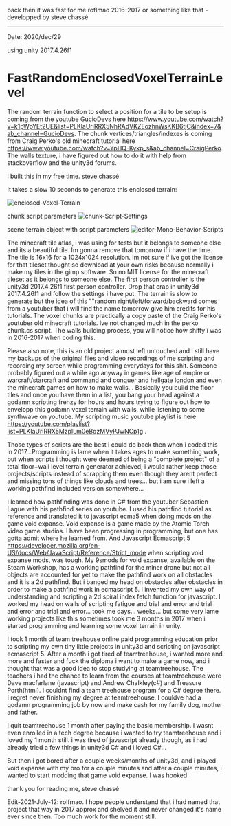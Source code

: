 back then it was fast for me roflmao 2016-2017 or something like that - developped by steve chassé

-------------------------------------------
Date: 2020/dec/29

using unity 2017.4.26f1
# FastRandomEnclosedVoxelTerrainLevel
The random terrain function to select a position for a tile to be setup is coming from the youtube GucioDevs here https://www.youtube.com/watch?v=k1pWpYEt2UE&list=PLKlaUriRRX5NhRAdVKZEozhnWsKKB6tjC&index=7&ab_channel=GucioDevs. The chunk vertices/triangles/indexes is coming from Craig Perko's old minecraft tutorial here https://www.youtube.com/watch?v=YpHQ-Kykp_s&ab_channel=CraigPerko. The walls texture, i have figured out how to do it with help from stackoverflow and the unity3d forums.

i built this in my free time.
steve chassé

It takes a slow 10 seconds to generate this enclosed terrain:

<img src="https://i.ibb.co/9grgr80/enclosed-Voxel-Terrain.png" alt="enclosed-Voxel-Terrain" border="0">

chunk script parameters
<img src="https://i.ibb.co/SdCyG8v/chunk-Script-Settings.png" alt="chunk-Script-Settings" border="0">

scene terrain object with script parameters
<img src="https://i.ibb.co/BqWyjVw/editor-Mono-Behavior-Scripts.png" alt="editor-Mono-Behavior-Scripts" border="0">

The minecraft tile atlas, i was using for tests but it belongs to someone else and its a beautiful tile. Im gonna remove that tomorrow if i have the time. The tile is 16x16 for a 1024x1024 resolution. Im not sure if ive got the license for that tileset thought so download at your own risks because normally i make my tiles in the gimp software. So no MIT license for the minecraft tileset as it belongs to someone else. The first person controller is the unity3d 2017.4.26f1 first person controller. Drop that crap in unity3d 2017.4.26f1 and follow the settings i have put. The terrain is slow to generate but the idea of this ""random right/left/forward/backward comes from a youtuber that i will find the name tomorrow give him credits for his tutorials. The voxel chunks are practically a copy paste of the Craig Perko's youtuber old minecraft tutorials. Ive not changed much in the perko chunk.cs script. The walls building process, you will notice how shitty i was in 2016-2017 when coding this.

Please also note, this is an old project almost left untouched and i still have my backups of the original files and video recordings of me scripting and recording my screen while programming everydays for this shit. Someone probably figured out a while ago anyway in games like age of empire or warcraft/starcraft and command and conquer and hellgate london and even the minecraft games on how to make walls... Basically you build the floor tiles and once you have them in a list, you bang your head against a godamn scripting frenzy for hours and hours trying to figure out how to envelopp this godamn voxel terrain with walls, while listening to some synthwave on youtube. My scripting music youtube playlist is here https://youtube.com/playlist?list=PLKlaUriRRX5MzplLm0eBqzMVyPJwNCp1g . 

Those types of scripts are the best i could do back then when i coded this in 2017...Programming is lame when it takes ages to make something work, but when scripts i thought were deemed of being a "complete project" of a total floor+wall level terrain generator achieved, i would rather keep those projects/scripts instead of scrapping them even though they arent perfect and missing tons of things like clouds and trees... but i am sure i left a working pathfind included version somewhere...

I learned how pathfinding was done in C# from the youtuber Sebastien Lague with his pathfind series on youtube. I used his pathfind tutorial as reference and translated it to javascript ecma5 when doing mods on the game void expanse. Void expanse is a game made by the Atomic Torch video game studios. I have been progressing in programming, but one has gotta admit where he learned from. And Javascript Ecmascript 5 https://developer.mozilla.org/en-US/docs/Web/JavaScript/Reference/Strict_mode when scripting void expanse mods, was tough. My 9smods for void expanse, available on the Steam Workshop, has a working pathfind for the miner drone but not all objects are accounted for yet to make the pathfind work on all obstacles and it is a 2d pathfind. But i banged my head on obstacles after obstacles in order to make a pathfind work in ecmascript 5. I invented my own way of understanding and scripting a 2d spiral index fetch function for javascript. I worked my head on walls of scripting fatigue and trial and error and trial and error and trial and error... took me days... weeks... but some very lame working projects like this sometimes took me 3 months in 2017 when i started programming and learning some voxel terrain in unity.

I took 1 month of team treehouse online paid programming education prior to scripting my own tiny little projects in unity3d and scripting on javascript ecmascript 5. After a month i got tired of teamtreehouse, i wanted more and more and faster and fuck the diploma i want to make a game now, and i thought that was a good idea to stop studying at teamtreehouse. The teachers i had the chance to learn from the courses at teamtreehouse were Dave macfarlane (javascript) and Andrew Chalkley(c#) and Treasure Porth(html). i couldnt find a team treehouse program for a C# degree there. I regret never finishing my degree at teamtreehouse. I couldve had a godamn programming job by now and make cash for my family dog, mother and father. 

I quit teamtreehouse 1 month after paying the basic membership. I wasnt even enrolled in a tech degree because i wanted to try teamtreehouse and i loved my 1 month still. i was tired of javascript already though, as i had already tried a few things in unity3d C# and i loved C#...

But then i got bored after a couple weeks/months of unity3d, and i played void expanse with my bro for a couple minutes and after a couple minutes, i wanted to start modding that game void expanse. I was hooked.

thank you for reading me,
steve chassé 

Edit-2021-July-12: rolfmao. I hope people understand that i had named that project that way in 2017 approx and shelved it and never changed it's name ever since then. Too much work for the moment still. 
